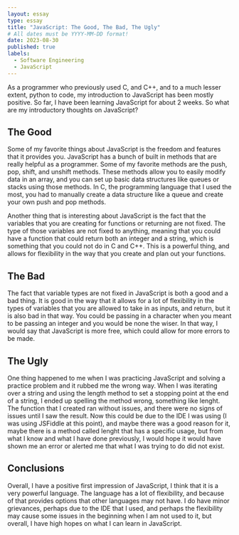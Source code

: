 ```yaml
---
layout: essay
type: essay
title: "JavaScript: The Good, The Bad, The Ugly"
# All dates must be YYYY-MM-DD format!
date: 2023-08-30
published: true
labels:
  - Software Engineering
  - JavaScript
---
```



As a programmer who previously used C, and C++, and to a much lesser extent, python to code, my introduction to JavaScript has been mostly positive. So far, I have been learning JavaScript for about 2 weeks. So what are my introductory thoughts on JavaScript?

## The Good

Some of my favorite things about JavaScript is the freedom and features that it provides you. JavaScript has a bunch of built in methods that are really helpful as a programmer. Some of my favorite methods are the push, pop, shift, and unshift methods. These methods allow you to easily modify data in an array, and you can set up basic data structures like queues or stacks using those methods. In C, the programming language that I used the most, you had to manually create a data structure like a queue and create your own push and pop methods.
	
Another thing that is interesting about JavaScript is the fact that the variables that you are creating for functions or returning are not fixed. The type of those variables are not fixed to anything, meaning that you could have a function that could return both an integer and a string, which is something that you could not do in C and C++. This is a powerful thing, and allows for flexibility in the way that you create and plan out your functions.


## The Bad

The fact that variable types are not fixed in JavaScript is both a good and a bad thing. It is good in the way that it allows for a lot of flexibility in the types of variables that you are allowed to take in as inputs, and return, but it is also bad in that way. You could be passing in a character when you meant to be passing an integer and you would be none the wiser. In that way, I would say that JavaScript is more free, which could allow for more errors to be made.

## The Ugly

One thing happened to me when I was practicing JavaScript and solving a practice problem and it rubbed me the wrong way. When I was iterating over a string and using the length method to set a stopping point at the end of a string, I ended up spelling the method wrong, something like lenght. The function that I created ran without issues, and there were no signs of issues until I saw the result. Now this could be due to the IDE I was using (I was using JSFiddle at this point), and maybe there was a good reason for it, maybe there is a method called lenght that has a specific usage, but from what I know and what I have done previously, I would hope it would have shown me an error or alerted me that what I was trying to do did not exist.

## Conclusions

Overall, I have a positive first impression of JavaScript, I think that it is a very powerful language. The language has a lot of flexibility, and because of that provides options that other languages may not have. I do have minor grievances, perhaps due to the IDE that I used, and perhaps the flexibility may cause some issues in the beginning when I am not used to it, but overall, I have high hopes on what I can learn in JavaScript. 

